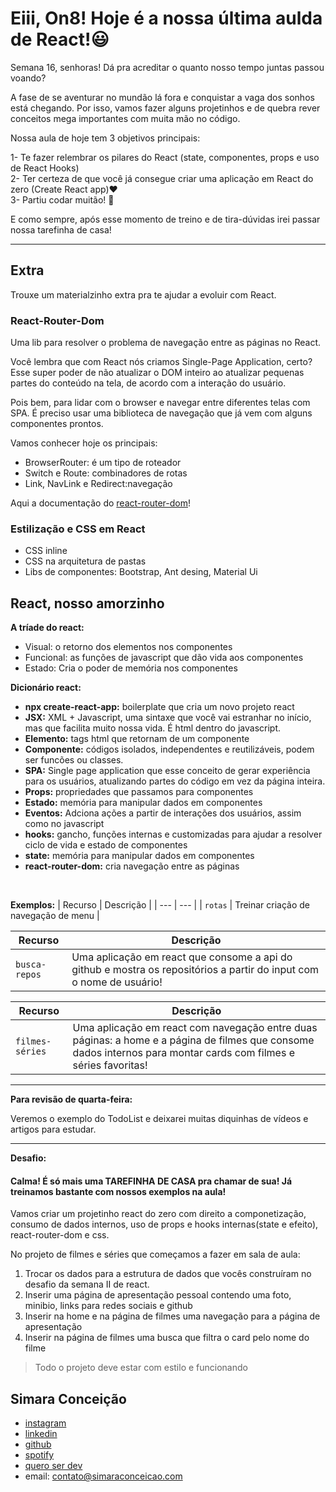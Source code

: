 # Eiii, On8! Hoje é a nossa última aulda de React!😃

Semana 16, senhoras! Dá pra acreditar o quanto nosso tempo juntas passou voando?

A fase de se aventurar no mundão lá fora e conquistar a vaga dos sonhos está chegando.
Por isso, vamos fazer alguns projetinhos e de quebra rever conceitos mega importantes com muita mão no código.

Nossa aula de hoje tem 3 objetivos principais:

1- Te fazer relembrar os pilares do React (state, componentes, props e uso de React Hooks)<br>
2- Ter certeza de que você já consegue criar uma aplicação em React do zero (Create React app)❤️ <br>
3- Partiu codar muitão! 🚀

E como sempre, após esse momento de treino e de tira-dúvidas irei passar nossa tarefinha de casa!

---

## Extra
Trouxe um materialzinho extra pra te ajudar a evoluir com React. 

### React-Router-Dom

Uma lib para resolver o problema de navegação entre as páginas no React. 

Você lembra que com React nós criamos Single-Page Application, certo? Esse super poder de não atualizar o DOM inteiro ao atualizar pequenas partes do conteúdo na tela, de acordo com a interação do usuário.

Pois bem, para lidar com o browser e navegar entre diferentes telas com SPA. É preciso usar uma biblioteca de navegação que já vem com alguns componentes prontos.

Vamos conhecer hoje os principais:

* BrowserRouter: é um tipo de roteador
* Switch e Route: combinadores de rotas
* Link, NavLink e Redirect:navegação

Aqui a documentação do [react-router-dom](https://reactrouter.com/web/guides/quick-start)!


### Estilização e CSS em React
* CSS inline
* CSS na arquitetura de pastas
* Libs de componentes: Bootstrap, Ant desing, Material Ui

## React, nosso amorzinho

**A tríade do react:**
* Visual: o retorno dos elementos nos componentes
* Funcional: as funções de javascript que dão vida aos componentes
* Estado: Cria o poder de memória nos componentes

**Dicionário react:**
* **npx create-react-app:** boilerplate que cria um novo projeto react 
* **JSX:** XML + Javascript, uma sintaxe que você vai estranhar no início, mas que facilita muito nossa vida. É html dentro do javascript.
* **Elemento:** tags html que retornam de um componente
* **Componente:** códigos isolados, independentes e reutilizáveis, podem ser funcões ou classes.
* **SPA:** Single page application que esse conceito de gerar experiência para os usuários, atualizando partes do código em vez da página inteira.
* **Props:** propriedades que passamos para componentes
* **Estado:** memória para manipular dados em componentes
* **Eventos:** Adciona ações a partir de interações dos usuários, assim como no javascript
* **hooks:** gancho, funções internas e customizadas para ajudar a resolver ciclo de vida e estado de componentes
* **state:** memória para manipular dados em componentes
* **react-router-dom:** cria navegação entre as páginas

<br>

**Exemplos:**
| Recurso | Descrição |
| --- | --- |
| `rotas` | Treinar criação de navegação de menu |

| Recurso | Descrição |
| --- | --- |
| `busca-repos` | Uma aplicação em react que consome a api do github e mostra os repositórios a partir do input com o nome de usuário! |

| Recurso | Descrição |
| --- | --- |
| `filmes-séries` | Uma aplicação em react com navegação entre duas páginas: a home e a página de filmes que consome dados internos para montar cards com filmes e séries favoritas! |

----

**Para revisão de quarta-feira:**

Veremos o exemplo do TodoList e deixarei muitas diquinhas de vídeos e artigos para estudar.

---
**Desafio:**

#### Calma! É só mais uma TAREFINHA DE CASA pra chamar de sua! Já treinamos bastante com nossos exemplos na aula!


Vamos criar um projetinho react do zero com direito a componetização, consumo de dados internos, uso de props e hooks internas(state e efeito), react-router-dom e css.

No projeto de filmes e séries que começamos a fazer em sala de aula: 

1) Trocar os dados para a estrutura de dados que vocês construíram no desafio da semana II de react.
2) Inserir uma página de apresentação pessoal contendo uma foto, minibio, links para redes sociais e github
3) Inserir na home e na página de filmes uma navegação para a página de apresentação
4) Inserir na página de filmes uma busca que filtra o card pelo nome do filme

>Todo o projeto deve estar com estilo e funcionando

## Simara Conceição
- [instagram](https://www.instagram.com/simara_conceicao)
- [linkedin](https://www.linkedin.com/in/simaraconceicao/)
- [github](https://github.com/simaraconceicao)
- [spotify](https://open.spotify.com/show/59vCz4TY6tPHXW26qJknh3)
- [quero ser dev](https://queroserdev.com)
- email: contato@simaraconceicao.com
